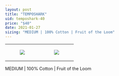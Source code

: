 ```yaml
---
layout: post
title: "TEMPOSHARK"
uid: temposhark-40
price: "$40"
date: 2021-01-27
sizing: "MEDIUM | 100% Cotton | Fruit of the Loom"
---
```




<table style="width:100%;"><tr><td style="vertical-align:top;">
      <figure class="tmblr-full" data-orig-height="2048" data-orig-width="1365" data-orig-src="https://concertshirts.netlify.app/shirts/0054/0054-01.jpg"><img src="https://64.media.tumblr.com/86ffa9e8a01ae111e80c156d024c1740/314eafb2bfcd80d2-79/s540x810/cc0977ecb8dcf6d42df9779e1bf38a5df43416be.jpg" data-orig-height="2048" data-orig-width="1365" data-orig-src="https://concertshirts.netlify.app/shirts/0054/0054-01.jpg"/></figure></td>
    <td style="vertical-align:top;">
      <figure class="tmblr-full" data-orig-height="2048" data-orig-width="1365" data-orig-src="https://concertshirts.netlify.app/shirts/0054/0054-02.jpg"><img src="https://64.media.tumblr.com/8b4f6f15cc32a7ed55d2c0a43318e3e4/314eafb2bfcd80d2-32/s540x810/82622405ae884921dfb11836535100453dd56e6e.jpg" data-orig-height="2048" data-orig-width="1365" data-orig-src="https://concertshirts.netlify.app/shirts/0054/0054-02.jpg"/></figure></td>
  </tr></table><p>
  MEDIUM | 100% Cotton | Fruit of the Loom
</p>
